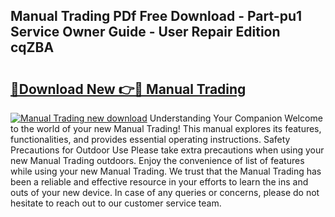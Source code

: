 ## Manual Trading PDf Free Download - Part-pu1 Service Owner Guide - User Repair Edition cqZBA

# <h2><a href="http://cf12016.oget.top/?id=Manual+Trading">🔗Download New 👉🔴 Manual Trading</a></h2>

[![Manual Trading new download](https://i.imgur.com/5g1atiW.png)](http://cf12016.oget.top/?id=Manual+Trading)
Understanding Your Companion Welcome to the world of your new Manual Trading! This manual explores its features, functionalities, and provides essential operating instructions. Safety Precautions for Outdoor Use Please take extra precautions when using your new Manual Trading outdoors. Enjoy the convenience of list of features while using your new Manual Trading. We trust that the Manual Trading has been a reliable and effective resource in your efforts to learn the ins and outs of your new device. In case of any queries or concerns, please do not hesitate to reach out to our customer service team.

